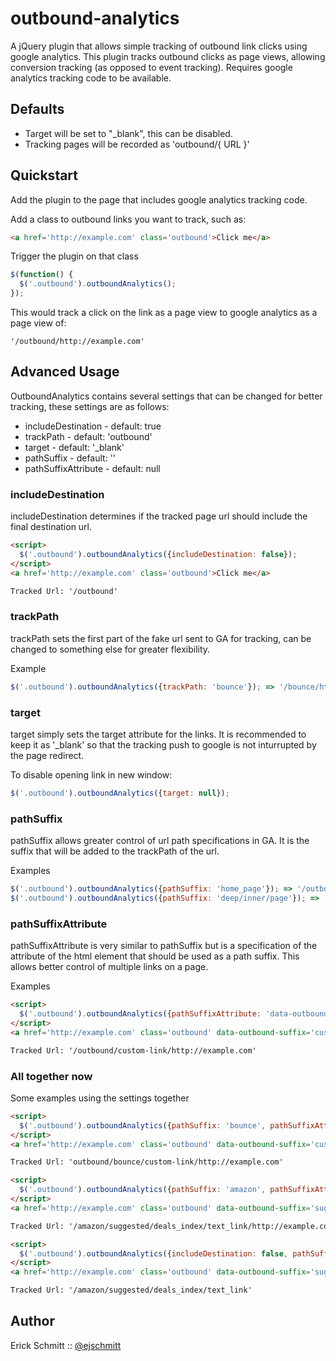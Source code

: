 outbound-analytics
==================

A jQuery plugin that allows simple tracking of outbound link clicks
using google analytics. This plugin tracks outbound clicks as page views, allowing conversion tracking (as opposed to event tracking). Requires google analytics tracking code to be available.

Defaults
--------
* Target will be set to "\_blank", this can be disabled.
* Tracking pages will be recorded as 'outbound/{ URL }'

Quickstart
----------
Add the plugin to the page that includes google analytics tracking code.

Add a class to outbound links you want to track, such as:

```html
<a href='http://example.com' class='outbound'>Click me</a>
```

Trigger the plugin on that class

```javascript
$(function() {
  $('.outbound').outboundAnalytics();
});
```

This would track a click on the link as a page view to google analytics as a page view of:
```
'/outbound/http://example.com'
```

Advanced Usage
--------------
OutboundAnalytics contains several settings that can be changed for
better tracking, these settings are as follows:

* includeDestination - default: true
* trackPath - default: 'outbound'
* target - default: '_blank'
* pathSuffix - default: ''
* pathSuffixAttribute - default: null

### includeDestination

includeDestination determines if the tracked page url should include the final destination url.

```html
<script>
  $('.outbound').outboundAnalytics({includeDestination: false});
</script>
<a href='http://example.com' class='outbound'>Click me</a>

Tracked Url: '/outbound'
```

### trackPath

trackPath sets the first part of the fake url sent to GA for tracking, can be changed to something else for greater flexibility.

Example

```javascript
$('.outbound').outboundAnalytics({trackPath: 'bounce'}); => '/bounce/http://example.com'
```

### target

target simply sets the target attribute for the links. It is recommended to keep it as '_blank' so that the tracking push to google is not inturrupted by the page redirect.

To disable opening link in new window:

```javascript
$('.outbound').outboundAnalytics({target: null});
```

### pathSuffix
pathSuffix allows greater control of url path specifications in GA. It is the suffix that will be added to the trackPath of the url.

Examples

```javascript
$('.outbound').outboundAnalytics({pathSuffix: 'home_page'}); => '/outbound/home_page/http://example.com'
$('.outbound').outboundAnalytics({pathSuffix: 'deep/inner/page'}); => '/outbound/deep/inner/page/http://example.com'
```

### pathSuffixAttribute
pathSuffixAttribute is very similar to pathSuffix but is a specification of the attribute of the html element that should be used as a path suffix.
This allows better control of multiple links on a page.

Examples

```html
<script>
  $('.outbound').outboundAnalytics({pathSuffixAttribute: 'data-outbound-suffix'});
</script>
<a href='http://example.com' class='outbound' data-outbound-suffix='custom-link'>Click me</a>

Tracked Url: '/outbound/custom-link/http://example.com'
```

### All together now
Some examples using the settings together

```html
<script>
  $('.outbound').outboundAnalytics({pathSuffix: 'bounce', pathSuffixAttribute: 'data-outbound-suffix'});
</script>
<a href='http://example.com' class='outbound' data-outbound-suffix='custom-link'>Click me</a>

Tracked Url: 'outbound/bounce/custom-link/http://example.com'
```


```html
<script>
  $('.outbound').outboundAnalytics({pathSuffix: 'amazon', pathSuffixAttribute: 'data-outbound-suffix'});
</script>
<a href='http://example.com' class='outbound' data-outbound-suffix='suggested/deals_index/text_link'>Click me</a>

Tracked Url: '/amazon/suggested/deals_index/text_link/http://example.com'
```

```html
<script>
  $('.outbound').outboundAnalytics({includeDestination: false, pathSuffix: 'amazon', pathSuffixAttribute: 'data-outbound-suffix'});
</script>
<a href='http://example.com' class='outbound' data-outbound-suffix='suggested/deals_index/text_link'>Click me</a>

Tracked Url: '/amazon/suggested/deals_index/text_link'
```

Author
------
Erick Schmitt :: [@ejschmitt][0]

[0]: http://twitter.com/ejschmitt

